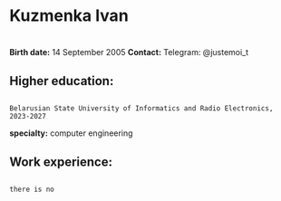 # Kuzmenka Ivan <h1>
**Birth date:** 14 September 2005
**Contaсt:** 
    Telegram: @justemoi_t

## **Higher education:** <h2>
    Belarusian State University of Informatics and Radio Electronics, 2023-2027
**specialty:** computer engineering

## **Work experience:** <h2>
    there is no